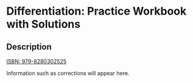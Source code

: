 # Differentiation: Practice Workbook with Solutions

## Description ##

[ISBN: 979-8280302525](https://www.amazon.com/dp/B0F5GV6TQT)

Information such as corrections will appear here.
